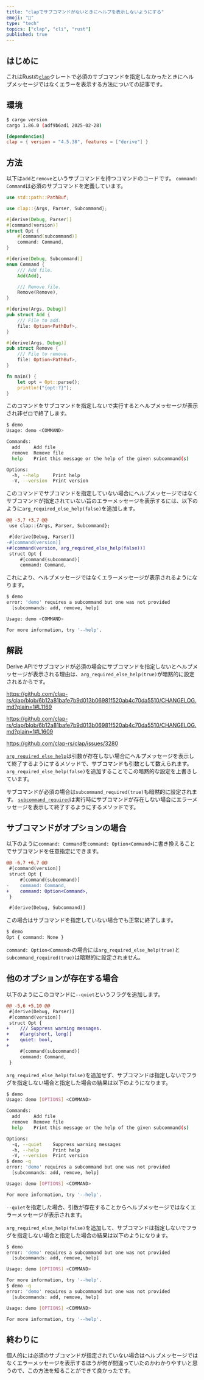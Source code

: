 ```yaml
---
title: "clapでサブコマンドがないときにヘルプを表示しないようにする"
emoji: "🦀"
type: "tech"
topics: ["clap", "cli", "rust"]
published: true
---
```


## はじめに

これはRustの[`clap`](https://crates.io/crates/clap)クレートで必須のサブコマンドを指定しなかったときにヘルプメッセージではなくエラーを表示する方法についての記事です。

## 環境

```sh
$ cargo version
cargo 1.86.0 (adf9b6ad1 2025-02-28)
```

```toml:Cargo.toml
[dependencies]
clap = { version = "4.5.38", features = ["derive"] }
```

## 方法

以下は`add`と`remove`というサブコマンドを持つコマンドのコードです。
`command: Command`は必須のサブコマンドを定義しています。

```rust:main.rs
use std::path::PathBuf;

use clap::{Args, Parser, Subcommand};

#[derive(Debug, Parser)]
#[command(version)]
struct Opt {
    #[command(subcommand)]
    command: Command,
}

#[derive(Debug, Subcommand)]
enum Command {
    /// Add file.
    Add(Add),

    /// Remove file.
    Remove(Remove),
}

#[derive(Args, Debug)]
pub struct Add {
    /// File to add.
    file: Option<PathBuf>,
}

#[derive(Args, Debug)]
pub struct Remove {
    /// File to remove.
    file: Option<PathBuf>,
}

fn main() {
    let opt = Opt::parse();
    println!("{opt:?}");
}
```

このコマンドをサブコマンドを指定しないで実行するとヘルプメッセージが表示され非ゼロで終了します。

```sh
$ demo
Usage: demo <COMMAND>

Commands:
  add     Add file
  remove  Remove file
  help    Print this message or the help of the given subcommand(s)

Options:
  -h, --help     Print help
  -V, --version  Print version
```

このコマンドでサブコマンドを指定していない場合にヘルプメッセージではなくサブコマンドが指定されていない旨のエラーメッセージを表示するには、以下のように`arg_required_else_help(false)`を追加します。

```diff rust:main.rs
@@ -3,7 +3,7 @@
 use clap::{Args, Parser, Subcommand};

 #[derive(Debug, Parser)]
-#[command(version)]
+#[command(version, arg_required_else_help(false))]
 struct Opt {
     #[command(subcommand)]
     command: Command,
```

これにより、ヘルプメッセージではなくエラーメッセージが表示されるようになります。

```sh
$ demo
error: 'demo' requires a subcommand but one was not provided
  [subcommands: add, remove, help]

Usage: demo <COMMAND>

For more information, try '--help'.
```

## 解説

Derive APIでサブコマンドが必須の場合にサブコマンドを指定しないとヘルプメッセージが表示される理由は、`arg_required_else_help(true)`が暗黙的に設定されるからです。

https://github.com/clap-rs/clap/blob/6b12a81bafe7b9d013b06981f520ab4c70da5510/CHANGELOG.md?plain=1#L1169

https://github.com/clap-rs/clap/blob/6b12a81bafe7b9d013b06981f520ab4c70da5510/CHANGELOG.md?plain=1#L1609

https://github.com/clap-rs/clap/issues/3280

[`arg_required_else_help`](https://docs.rs/clap/4.5.38/clap/struct.Command.html#method.arg_required_else_help)は引数が存在しない場合にヘルプメッセージを表示して終了するようにするメソッドで、サブコマンドも引数として数えられます。
`arg_required_else_help(false)`を追加することでこの暗黙的な設定を上書きしています。

サブコマンドが必須の場合は`subcommand_required(true)`も暗黙的に設定されます。
[`subcommand_required`](https://docs.rs/clap/4.5.38/clap/struct.Command.html#method.subcommand_required)は実行時にサブコマンドが存在しない場合にエラーメッセージを表示して終了するようにするメソッドです。

## サブコマンドがオプションの場合

以下のように`command: Command`を`command: Option<Command>`に書き換えることでサブコマンドを任意指定にできます。

```diff rust:main.rs
@@ -6,7 +6,7 @@
 #[command(version)]
 struct Opt {
     #[command(subcommand)]
-    command: Command,
+    command: Option<Command>,
 }

 #[derive(Debug, Subcommand)]
```

この場合はサブコマンドを指定していない場合でも正常に終了します。

```sh
$ demo
Opt { command: None }
```

`command: Option<Command>`の場合には`arg_required_else_help(true)`と`subcommand_required(true)`は暗黙的に設定されません。

## 他のオプションが存在する場合

以下のようにこのコマンドに`--quiet`というフラグを追加します。

```diff rust:main.rs
@@ -5,6 +5,10 @@
 #[derive(Debug, Parser)]
 #[command(version)]
 struct Opt {
+    /// Suppress warning messages.
+    #[arg(short, long)]
+    quiet: bool,
+
     #[command(subcommand)]
     command: Command,
 }
```

`arg_required_else_help(false)`を追加せず、サブコマンドは指定しないでフラグを指定しない場合と指定した場合の結果は以下のようになります。

```sh
$ demo
Usage: demo [OPTIONS] <COMMAND>

Commands:
  add     Add file
  remove  Remove file
  help    Print this message or the help of the given subcommand(s)

Options:
  -q, --quiet    Suppress warning messages
  -h, --help     Print help
  -V, --version  Print version
$ demo -q
error: 'demo' requires a subcommand but one was not provided
  [subcommands: add, remove, help]

Usage: demo [OPTIONS] <COMMAND>

For more information, try '--help'.
```

`--quiet`を指定した場合、引数が存在することからヘルプメッセージではなくエラーメッセージが表示されます。

`arg_required_else_help(false)`を追加して、サブコマンドは指定しないでフラグを指定しない場合と指定した場合の結果は以下のようになります。

```sh
$ demo
error: 'demo' requires a subcommand but one was not provided
  [subcommands: add, remove, help]

Usage: demo [OPTIONS] <COMMAND>

For more information, try '--help'.
$ demo -q
error: 'demo' requires a subcommand but one was not provided
  [subcommands: add, remove, help]

Usage: demo [OPTIONS] <COMMAND>

For more information, try '--help'.
```

## 終わりに

個人的には必須のサブコマンドが指定されていない場合はヘルプメッセージではなくエラーメッセージを表示するほうが何が間違っていたのかわかりやすいと思うので、この方法を知ることができて良かったです。
